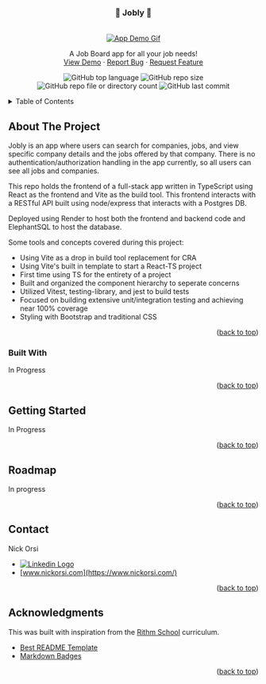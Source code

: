<!-- Improved compatibility of back to top link: See: https://github.com/othneildrew/Best-README-Template/pull/73 -->
<a name="readme-top"></a>
<!--
*** Thanks for checking out the Best-README-Template. If you have a suggestion
*** that would make this better, please fork the repo and create a pull request
*** or simply open an issue with the tag "enhancement".
*** Don't forget to give the project a star!
*** Thanks again! Now go create something AMAZING! :D
-->



<!-- PROJECT SHIELDS -->
<!--
*** I'm using markdown "reference style" links for readability.
*** Reference links are enclosed in brackets [ ] instead of parentheses ( ).
*** See the bottom of this document for the declaration of the reference variables
*** for contributors-url, forks-url, etc. This is an optional, concise syntax you may use.
*** https://www.markdownguide.org/basic-syntax/#reference-style-links
-->

<!-- PROJECT LOGO -->
<h3 align="center">💼 Jobly 💼</h3>
<br />
<div align="center">
  <a href="https://github.com/nickorsi/react-ts-jobly-fronted-vite">
    <img src="static/react-ts-jobly-fronted-vite_demo.gif" alt="App Demo Gif">
  </a>
  <p align="center">
    A Job Board app for all your job needs!
    <br />
    <a href="https://saltly.onrender.com">View Demo</a>
    ·
    <a href="https://github.com/nickorsi/react-ts-jobly-fronted-vite/issues">Report Bug</a>
    ·
    <a href="https://github.com/nickorsi/react-ts-jobly-fronted-vite/issues">Request Feature</a>
  </p>
</div>

<div align="center">

  ![GitHub top language](https://img.shields.io/github/languages/top/nickorsi/react-ts-jobly-fronted-vite)
  ![GitHub repo size](https://img.shields.io/github/repo-size/nickorsi/react-ts-jobly-fronted-vite)
  ![GitHub repo file or directory count](https://img.shields.io/github/directory-file-count/nickorsi/react-ts-jobly-fronted-vite)
  ![GitHub last commit](https://img.shields.io/github/last-commit/nickorsi/react-ts-jobly-fronted-vite)

</div>


<!-- TABLE OF CONTENTS -->
<details>
  <summary>Table of Contents</summary>
  <ol>
    <li>
      <a href="#about-the-project">About The Project</a>
      <ul>
        <li><a href="#built-with">Built With</a></li>
      </ul>
    </li>
    <li>
      <a href="#getting-started">Getting Started</a>
      <ul>
        <li><a href="#seeding-data">Seeding Data</a></li>
      </ul>
    </li>
    <li><a href="#roadmap">Roadmap</a></li>
    <li><a href="#contact">Contact</a></li>
    <li><a href="#acknowledgments">Acknowledgments</a></li>
  </ol>
</details>



<!-- ABOUT THE PROJECT -->
## About The Project

Jobly is an app where users can search for companies, jobs, and view specific company details and the jobs offered by that company. There is no authentication/authorization handling in the app currently, so all users can see all jobs and companies.

This repo holds the frontend of a full-stack app written in TypeScript using React as the frontend and Vite as the build tool. This frontend interacts with a RESTful API built using node/express that interacts with a Postgres DB.

Deployed using Render to host both the frontend and backend code and ElephantSQL to host the database.

Some tools and concepts covered during this project:

* Using Vite as a drop in build tool replacement for CRA
* Using Vite's built in template to start a React-TS project
* First time using TS for the entirety of a project
* Built and organized the component hierarchy to seperate concerns
* Utilized Vitest, testing-library, and jest to build tests
* Focused on building extensive unit/integration testing and achieving near 100% coverage
* Styling with Bootstrap and traditional CSS



<p align="right">(<a href="#readme-top">back to top</a>)</p>



### Built With
In Progress
<!-- * [![Python][Python.com]][Python-url]
* [![JavaScript][JavaScript.com]][JavaScript-url]
* [![HTML5][HTML5.com]][HTML5-url]
* [![CSS3][CSS3.com]][CSS3-url]
* [![PostgreSQL][PostgreSQL.com]][PostgreSQL-url]
* [![Bootstrap][Bootstrap.com]][Bootstrap-url]
* [![Flask][Flask.com]][Flask-url]
* [![SQLAlchemy][SQLAlchemy.com]][SQLAlchemy-url]
* [![Jinja][Jinja.com]][Jinja-url]
* [![WTForms][WTForms.com]][WTForms-url]
* [![AWS][AWS.com]][AWS-url]
* [![Render][Render.com]][Render-url]
* [![ElephantSQL][ElephantSQL.com]][ElephantSQL-url] -->

<p align="right">(<a href="#readme-top">back to top</a>)</p>



<!-- GETTING STARTED -->
## Getting Started
In Progress
<!-- To get a local copy up and running follow these simple example steps. Note that you will need to connect your own AWS S3 bucket to allow the app to fully function.

1. Clone this repo at your desired directory.

  ```sh
  $ git clone https://github.com/nickorsi/react-ts-jobly-fronted-vite.git
  ```
2. Within this new directory, create a virtual environment.

  ```sh
  $ python3 -m venv venv
  ```
3. Activate the venv.

  ```sh
  $ source venv/bin/activate
  ```
4. Install the requirements saved within the requirements.txt file.

  ```sh
  (venv) $ pip3 install -r requirements.txt
  ```
5. Run server.

  ```sh
  (venv) $ flask run
  ```
  Note: Mac users may need to run the flask server on port 5001 using the below command.

    ```sh
    (venv) $ flask run -p 5001
    ```

6. Assign the AWS S3 tokens in a .env file, REMEMBER TO ADD THIS TO YOUR .gitignore FILE!
  ```python
    AWS_ACCESS_KEY_ID='Your AWS Access Key ID'
    AWS_SECRET_ACCESS_KEY='Your AWS Secrete Access Key'
    S3_BUCKET='Your S3 Bucket Name'
  ```

### Seeding Data

Seed the database with some sample images. This requires PostgreSQL to be installed.

1. Fills the database with the sql file:
   ```sh
   (venv) $ psql - f seedNO.sql
   ```
   Note: This will create a DB called saltly and is assuming you don't have another active db called this.

2. Now add the images within the "static/starter_images" directory to the connected AWS S3 bucket. -->

<p align="right">(<a href="#readme-top">back to top</a>)</p>


<!-- ROADMAP -->
## Roadmap
In progress
<!-- - [ ] Add more color tone editing options for the images
- [ ] Add a "Revert" option to go back to the original image
- [ ] Add authentication/authorization so users can make photos public and only users can edit their images
- [ ] Make the site responsive
- [ ] Find a better way to cache images and still have new image edits appear without hard refresh
  - Current work around is to make every image url unique, preventing caching but allowing edited photos to appear without hard refresh -->


<p align="right">(<a href="#readme-top">back to top</a>)</p>


<!-- CONTACT -->
## Contact

Nick Orsi
* [<img src="https://img.shields.io/badge/linkedin-%230077B5.svg?style=for-the-badge&logo=linkedin&logoColor=white" alt="Linkedin Logo">](https://www.linkedin.com/in/nicholas-orsi-18ab8382/)
* [www.nickorsi.com](https://www.nickorsi.com/)

<p align="right">(<a href="#readme-top">back to top</a>)</p>



<!-- ACKNOWLEDGMENTS -->
## Acknowledgments
This was built with inspiration from the [Rithm School](https://www.rithmschool.com/) curriculum.

* [Best README Template](https://github.com/othneildrew/Best-README-Template)
* [Markdown Badges](https://github.com/Ileriayo/markdown-badges)

<p align="right">(<a href="#readme-top">back to top</a>)</p>



<!-- MARKDOWN LINKS & IMAGES -->
<!-- https://www.markdownguide.org/basic-syntax/#reference-style-links -->
[Python.com]: https://img.shields.io/badge/python-3670A0?style=for-the-badge&logo=python&logoColor=ffdd54
[Python-url]: https://www.python.org/
[JavaScript.com]: https://img.shields.io/badge/javascript-%23323330.svg?style=for-the-badge&logo=javascript&logoColor=%23F7DF1E
[JavaScript-url]: https://developer.mozilla.org/en-US/docs/Web/JavaScript
[HTML5.com]: https://img.shields.io/badge/html5-%23E34F26.svg?style=for-the-badge&logo=html5&logoColor=white
[HTML5-url]: https://developer.mozilla.org/en-US/docs/Web/HTML
[CSS3.com]: https://img.shields.io/badge/css3-%231572B6.svg?style=for-the-badge&logo=css3&logoColor=white
[CSS3-url]: https://developer.mozilla.org/en-US/docs/Web/CSS
[PostgreSQL.com]: https://img.shields.io/badge/postgres-%23316192.svg?style=for-the-badge&logo=postgresql&logoColor=white
[PostgreSQL-url]: https://www.postgresql.org/
[Bootstrap.com]: https://img.shields.io/badge/Bootstrap-563D7C?style=for-the-badge&logo=bootstrap&logoColor=white
[Bootstrap-url]: https://getbootstrap.com
[Flask.com]: https://img.shields.io/badge/flask-%23000.svg?style=for-the-badge&logo=flask&logoColor=white
[Flask-url]: https://flask.palletsprojects.com/en/3.0.x/
[SQLAlchemy.com]: https://img.shields.io/badge/SQLAlchemy-%23D63113?style=for-the-badge
[SQLAlchemy-url]: https://flask-sqlalchemy.palletsprojects.com/en/3.1.x/
[Jinja.com]: https://img.shields.io/badge/jinja-white.svg?style=for-the-badge&logo=jinja&logoColor=black
[Jinja-url]: https://jinja.palletsprojects.com/en/3.1.x/
[WTForms.com]: https://img.shields.io/badge/WTForms-blue
[WTForms-url]: https://flask-wtf.readthedocs.io/en/1.2.x/
[AWS.com]: https://img.shields.io/badge/AWS-%23FF9900.svg?style=for-the-badge&logo=amazon-aws&logoColor=white
[AWS-url]: https://aws.amazon.com/free/?gclid=CjwKCAjwte-vBhBFEiwAQSv_xQ9cNbAh7bqze8OHPqAjkwd9WAcrT9ebcC_gjiMhb5iNz2KDvq9QARoCrkkQAvD_BwE&trk=fce796e8-4ceb-48e0-9767-89f7873fac3d&sc_channel=ps&ef_id=CjwKCAjwte-vBhBFEiwAQSv_xQ9cNbAh7bqze8OHPqAjkwd9WAcrT9ebcC_gjiMhb5iNz2KDvq9QARoCrkkQAvD_BwE:G:s&s_kwcid=AL!4422!3!592542020599!e!!g!!aws!1644045032!68366401852&all-free-tier.sort-by=item.additionalFields.SortRank&all-free-tier.sort-order=asc&awsf.Free%20Tier%20Types=*all&awsf.Free%20Tier%20Categories=*all
[Render.com]: https://img.shields.io/badge/Render-%46E3B7.svg?style=for-the-badge&logo=render&logoColor=white
[Render-url]: https://render.com/
[ElephantSQL.com]: https://img.shields.io/badge/ElephantSQL-%233F9BBF?style=for-the-badge
[ElephantSQL-url]: https://www.elephantsql.com/
